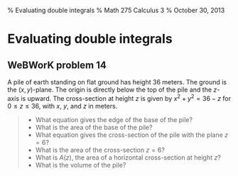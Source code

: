 % Evaluating double integrals
% Math 275 Calculus 3
% October 30, 2013




# Evaluating double integrals

## WeBWorK problem 14

A pile of earth standing on flat ground has height $36$ meters. The ground is the $(x,y)$-plane. The origin is directly below the top of the pile and the $z$-axis is upward. The cross-section at height $z$ is given by $x^2+y^2=36-z$ for $0 \leq z \leq 36$, with $x$, $y$, and $z$ in meters. 

> - What equation gives the edge of the base of the pile?
> - What is the area of the base of the pile?
> - What equation gives the cross-section of the pile with the plane $z = 6$?
> - What is the area of the cross-section $z = 6$?
> - What is $A(z)$, the area of a horizontal cross-section at height $z$?
> - What is the volume of the pile?

